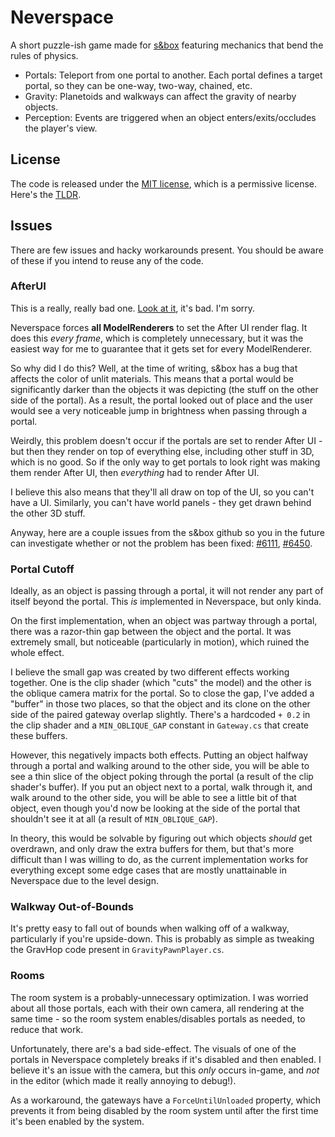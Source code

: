 # Neverspace
A short puzzle-ish game made for [s&box](https://sbox.game/pwegg/neverspace) featuring mechanics that bend the rules of physics.

- Portals: Teleport from one portal to another. Each portal defines a target portal, so they can be one-way, two-way, chained, etc.
- Gravity: Planetoids and walkways can affect the gravity of nearby objects.
- Perception: Events are triggered when an object enters/exits/occludes the player's view.

## License
The code is released under the [MIT license](LICENSE), which is a permissive license. Here's the [TLDR](https://www.tldrlegal.com/license/mit-license).

## Issues
There are few issues and hacky workarounds present. You should be aware of these if you intend to reuse any of the code.

### AfterUI
This is a really, really bad one. [Look at it](code/ForceAfterUI.cs), it's bad. I'm sorry.

Neverspace forces **all ModelRenderers** to set the After UI render flag. It does this *every frame*, which is completely unnecessary, but it was the easiest way for me to guarantee that it gets set for every ModelRenderer.

So why did I do this? Well, at the time of writing, s&box has a bug that affects the color of unlit materials. This means that a portal would be significantly darker than the objects it was depicting (the stuff on the other side of the portal). As a result, the portal looked out of place and the user would see a very noticeable jump in brightness when passing through a portal.

Weirdly, this problem doesn't occur if the portals are set to render After UI - but then they render on top of everything else, including other stuff in 3D, which is no good. So if the only way to get portals to look right was making them render After UI, then *everything* had to render After UI.

I believe this also means that they'll all draw on top of the UI, so you can't have a UI. Similarly, you can't have world panels - they get drawn behind the other 3D stuff.

Anyway, here are a couple issues from the s&box github so you in the future can investigate whether or not the problem has been fixed: [#6111](https://github.com/Facepunch/sbox-issues/issues/6111), [#6450](https://github.com/Facepunch/sbox-issues/issues/6450).

### Portal Cutoff
Ideally, as an object is passing through a portal, it will not render any part of itself beyond the portal. This *is* implemented in Neverspace, but only kinda.

On the first implementation, when an object was partway through a portal, there was a razor-thin gap between the object and the portal. It was extremely small, but noticeable (particularly in motion), which ruined the whole effect.

I believe the small gap was created by two different effects working together. One is the clip shader (which "cuts" the model) and the other is the oblique camera matrix for the portal. So to close the gap, I've added a "buffer" in those two places, so that the object and its clone on the other side of the paired gateway overlap slightly. There's a hardcoded `+ 0.2` in the clip shader and a `MIN_OBLIQUE_GAP` constant in `Gateway.cs` that create these buffers.

However, this negatively impacts both effects. Putting an object halfway through a portal and walking around to the other side, you will be able to see a thin slice of the object poking through the portal (a result of the clip shader's buffer). If you put an object next to a portal, walk through it, and walk around to the other side, you will be able to see a little bit of that object, even though you'd now be looking at the side of the portal that shouldn't see it at all (a result of `MIN_OBLIQUE_GAP`).

In theory, this would be solvable by figuring out which objects *should* get overdrawn, and only draw the extra buffers for them, but that's more difficult than I was willing to do, as the current implementation works for everything except some edge cases that are mostly unattainable in Neverspace due to the level design.

### Walkway Out-of-Bounds
It's pretty easy to fall out of bounds when walking off of a walkway, particularly if you're upside-down. This is probably as simple as tweaking the GravHop code present in `GravityPawnPlayer.cs`.

### Rooms
The room system is a probably-unnecessary optimization. I was worried about all those portals, each with their own camera, all rendering at the same time - so the room system enables/disables portals as needed, to reduce that work.

Unfortunately, there are's a bad side-effect. The visuals of one of the portals in Neverspace completely breaks if it's disabled and then enabled. I believe it's an issue with the camera, but this *only* occurs in-game, and *not* in the editor (which made it really annoying to debug!).

As a workaround, the gateways have a `ForceUntilUnloaded` property, which prevents it from being disabled by the room system until after the first time it's been enabled by the system.
